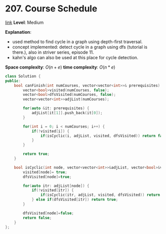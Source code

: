 # 207. Course Schedule

[link](https://leetcode.com/problems/course-schedule/)
**Level**: Medium 

**Explanation**:
- used method to find cycle in a graph using depth-first traversal. 
- concept implemented: detect cycle in a graph using dfs (tutorial is there.), also in striver series, episode 11.
- kahn's algo can also be used at this place for cycle detection.

**Space complexity**: $O(n+e)$
**time complexity**: $O(n * e)$

```cpp
class Solution {
public:
    bool canFinish(int numCourses, vector<vector<int>>& prerequisites) {
        vector<bool>visited(numCourses, false);
        vector<bool>dfsVisited(numCourses, false);
        vector<vector<int>>adjList(numCourses);

        for(auto &it: prerequisites) {
            adjList[it[1]].push_back(it[0]);
        }

        for(int i = 0; i < numCourses; i++) {
            if(!visited[i]) {
                if(isCyclic(i, adjList, visited, dfsVisited)) return false;
            }
        }

        return true;
    }

    bool isCyclic(int node, vector<vector<int>>&adjList, vector<bool>&visited, vector<bool>&dfsVisited) {
        visited[node]= true;
        dfsVisited[node]=true;

        for(auto itr: adjList[node]) {
            if(!visited[itr]) {
                if(isCyclic(itr, adjList, visited, dfsVisited)) return true; 
            } else if(dfsVisited[itr]) return true;
        }

        dfsVisited[node]=false;
        return false;
    }
};
```

